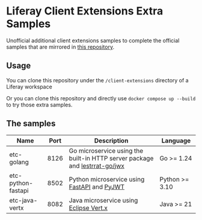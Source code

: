 # Liferay Client Extensions Extra Samples

Unofficial additional client extensions samples to complete the official samples that are mirrored
in [this repository](https://github.com/lgdd/liferay-client-extensions-samples).

## Usage

You can clone this repository under the `/client-extensions` directory of a Liferay workspace

Or you can clone this repository and directly use `docker compose up --build` to try those extra
samples.

## The samples

| **Name**           | **Port** | **Description**                                                                                                         | **Language**   |
|--------------------|----------|-------------------------------------------------------------------------------------------------------------------------|----------------|
| etc-golang         | 8126     | Go microservice using the built-in HTTP server package and [lestrrat-go/jwx](https://github.com/lestrrat-go/jwx)        | Go >= 1.24     |
| etc-python-fastapi | 8502     | Python microservice using [FastAPI](https://fastapi.tiangolo.com/) and [PyJWT](https://pyjwt.readthedocs.io/en/stable/) | Python >= 3.10 |
| etc-java-vertx     | 8082     | Java microservice using [Eclipse Vert.x](https://vertx.io/)                                                             | Java >= 21     |